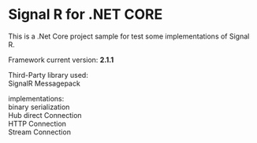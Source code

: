 <h1>Signal R for .NET CORE</h1>

This is a .Net Core project sample for test some implementations of Signal R.

Framework current version: <b>2.1.1</b>

Third-Party library used: <br>
SignalR Messagepack 


implementations: <br>
binary serialization <br>
Hub direct Connection <br>
HTTP Connection <br>
Stream Connection
